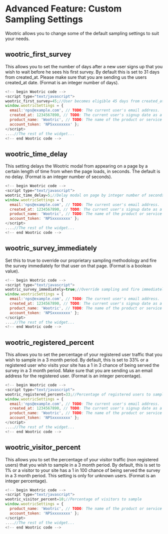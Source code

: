 # Advanced Feature: Custom Sampling Settings

Wootric allows you to change some of the default sampling settings to suit your needs.

## wootric_first_survey

This allows you to set the number of days after a new user signs up that
you wish to wait before he sees his first survey. By default this is set to 31 days from
created_at. Please make sure that you are sending us the users created_at date. (Format is an
integer number of days).

```javascript
<!--­­ begin Wootric code ­­-->
<script type="text/javascript">
wootric_first_survey=45;//User becomes eligible 45 days from created_at.
window.wootricSettings = {
  email:'nps@example.com', // TODO: The current user's email address.
  created_at: 1234567890, // TODO: The current user's sign­up date as a Unix timestamp.
  product_name: 'Wootric', // TODO: The name of the product or service
  account_token: 'NPS­xxxxxxxx' };
</script>
....//The rest of the widget...
<!--­­ end Wootric code --­­>
```

## wootric_time_delay

This setting delays the Wootric modal from appearing on a page by a
certain length of time from when the page loads, in seconds. The default is no delay. (Format is
an integer number of seconds).

```javascript
<!--­­ begin Wootric code ­­-->
<script type="text/javascript">
wootric_time_delay=5;//Delay modal on page by integer number of seconds.
window.wootricSettings = {
  email:'nps@example.com', // TODO: The current user's email address.
  created_at: 1234567890, // TODO: The current user's sign­up date as a Unix timestamp.
  product_name: 'Wootric', // TODO: The name of the product or service
  account_token: 'NPS­xxxxxxxx' };
</script>
....//The rest of the widget...
<!--­­ end Wootric code --­­>
```

## wootric_survey_immediately
Set this to true to override our proprietary sampling
methodology and fire the survey immediately for that user on that page. (Format is a boolean
value).

```javascript
<!--­­ begin Wootric code ­­-->
<script type="text/javascript">
wootric_survey_immediately=true;//Override sampling and fire immediately
window.wootricSettings = {
  email:'nps@example.com', // TODO: The current user's email address.
  created_at: 1234567890, // TODO: The current user's sign­up date as a Unix timestamp.
  product_name: 'Wootric', // TODO: The name of the product or service
  account_token: 'NPS­xxxxxxxx' };
</script>
....//The rest of the widget...
<!--­­ end Wootric code --­­>
```

## wootric_registered_percent
This allows you to set the percentage of your registered user
traffic that you wish to sample in a 3 month period. By default, this is set to 33% or a registered
user who visits your site has a 1 in 3 chance of being served the survey in a 3 month period.
Make sure that you are sending us an email address for the registered user. (Format is an
integer percentage).

```javascript
<!--­­ begin Wootric code ­­-->
<script type="text/javascript">
wootric_registered_percent=33;//Percentage of registered users to sample
window.wootricSettings = {
  email:'nps@example.com', // TODO: The current user's email address.
  created_at: 1234567890, // TODO: The current user's sign­up date as a Unix timestamp.
  product_name: 'Wootric', // TODO: The name of the product or service
  account_token: 'NPS­xxxxxxxx' };
</script>
....//The rest of the widget...
<!--­­ end Wootric code --­­>
```

## wootric_visitor_percent
This allows you to set the percentage of your visitor traffic (non
registered users) that you wish to sample in a 3 month period. By default, this is set to 1% or a
visitor to your site has a 1 in 100 chance of being served the survey in a 3 month period. This
setting is only for unknown users. (Format is an integer percentage).

```javascript
<!--­­ begin Wootric code ­­-->
<script type="text/javascript">
wootric_visitor_percent=10;//Percentage of visitors to sample
window.wootricSettings = {
  product_name: 'Wootric', // TODO: The name of the product or service
  account_token: 'NPS­xxxxxxxx' };
</script>
....//The rest of the widget...
<!--­­ end Wootric code --­­>
```
